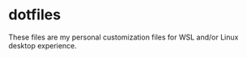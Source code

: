 # dotfiles
These files are my personal customization files for WSL and/or Linux desktop experience.

